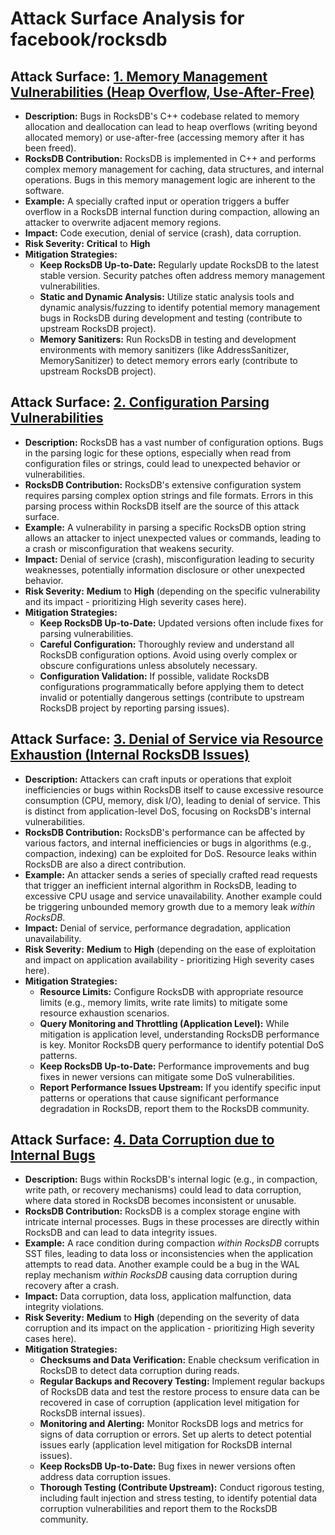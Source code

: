 # Attack Surface Analysis for facebook/rocksdb

## Attack Surface: [1. Memory Management Vulnerabilities (Heap Overflow, Use-After-Free)](./attack_surfaces/1__memory_management_vulnerabilities__heap_overflow__use-after-free_.md)

*   **Description:** Bugs in RocksDB's C++ codebase related to memory allocation and deallocation can lead to heap overflows (writing beyond allocated memory) or use-after-free (accessing memory after it has been freed).
*   **RocksDB Contribution:** RocksDB is implemented in C++ and performs complex memory management for caching, data structures, and internal operations. Bugs in this memory management logic are inherent to the software.
*   **Example:** A specially crafted input or operation triggers a buffer overflow in a RocksDB internal function during compaction, allowing an attacker to overwrite adjacent memory regions.
*   **Impact:** Code execution, denial of service (crash), data corruption.
*   **Risk Severity:** **Critical** to **High**
*   **Mitigation Strategies:**
    *   **Keep RocksDB Up-to-Date:** Regularly update RocksDB to the latest stable version. Security patches often address memory management vulnerabilities.
    *   **Static and Dynamic Analysis:** Utilize static analysis tools and dynamic analysis/fuzzing to identify potential memory management bugs in RocksDB during development and testing (contribute to upstream RocksDB project).
    *   **Memory Sanitizers:** Run RocksDB in testing and development environments with memory sanitizers (like AddressSanitizer, MemorySanitizer) to detect memory errors early (contribute to upstream RocksDB project).

## Attack Surface: [2. Configuration Parsing Vulnerabilities](./attack_surfaces/2__configuration_parsing_vulnerabilities.md)

*   **Description:** RocksDB has a vast number of configuration options. Bugs in the parsing logic for these options, especially when read from configuration files or strings, could lead to unexpected behavior or vulnerabilities.
*   **RocksDB Contribution:** RocksDB's extensive configuration system requires parsing complex option strings and file formats. Errors in this parsing process within RocksDB itself are the source of this attack surface.
*   **Example:** A vulnerability in parsing a specific RocksDB option string allows an attacker to inject unexpected values or commands, leading to a crash or misconfiguration that weakens security.
*   **Impact:** Denial of service (crash), misconfiguration leading to security weaknesses, potentially information disclosure or other unexpected behavior.
*   **Risk Severity:** **Medium** to **High** (depending on the specific vulnerability and its impact - prioritizing High severity cases here).
*   **Mitigation Strategies:**
    *   **Keep RocksDB Up-to-Date:**  Updated versions often include fixes for parsing vulnerabilities.
    *   **Careful Configuration:**  Thoroughly review and understand all RocksDB configuration options. Avoid using overly complex or obscure configurations unless absolutely necessary.
    *   **Configuration Validation:**  If possible, validate RocksDB configurations programmatically before applying them to detect invalid or potentially dangerous settings (contribute to upstream RocksDB project by reporting parsing issues).

## Attack Surface: [3. Denial of Service via Resource Exhaustion (Internal RocksDB Issues)](./attack_surfaces/3__denial_of_service_via_resource_exhaustion__internal_rocksdb_issues_.md)

*   **Description:** Attackers can craft inputs or operations that exploit inefficiencies or bugs within RocksDB itself to cause excessive resource consumption (CPU, memory, disk I/O), leading to denial of service. This is distinct from application-level DoS, focusing on RocksDB's internal vulnerabilities.
*   **RocksDB Contribution:** RocksDB's performance can be affected by various factors, and internal inefficiencies or bugs in algorithms (e.g., compaction, indexing) can be exploited for DoS. Resource leaks within RocksDB are also a direct contribution.
*   **Example:** An attacker sends a series of specially crafted read requests that trigger an inefficient internal algorithm in RocksDB, leading to excessive CPU usage and service unavailability. Another example could be triggering unbounded memory growth due to a memory leak *within RocksDB*.
*   **Impact:** Denial of service, performance degradation, application unavailability.
*   **Risk Severity:** **Medium** to **High** (depending on the ease of exploitation and impact on application availability - prioritizing High severity cases here).
*   **Mitigation Strategies:**
    *   **Resource Limits:** Configure RocksDB with appropriate resource limits (e.g., memory limits, write rate limits) to mitigate some resource exhaustion scenarios.
    *   **Query Monitoring and Throttling (Application Level):** While mitigation is application level, understanding RocksDB performance is key. Monitor RocksDB query performance to identify potential DoS patterns.
    *   **Keep RocksDB Up-to-Date:** Performance improvements and bug fixes in newer versions can mitigate some DoS vulnerabilities.
    *   **Report Performance Issues Upstream:** If you identify specific input patterns or operations that cause significant performance degradation in RocksDB, report them to the RocksDB community.

## Attack Surface: [4. Data Corruption due to Internal Bugs](./attack_surfaces/4__data_corruption_due_to_internal_bugs.md)

*   **Description:** Bugs within RocksDB's internal logic (e.g., in compaction, write path, or recovery mechanisms) could lead to data corruption, where data stored in RocksDB becomes inconsistent or unusable.
*   **RocksDB Contribution:** RocksDB is a complex storage engine with intricate internal processes. Bugs in these processes are directly within RocksDB and can lead to data integrity issues.
*   **Example:** A race condition during compaction *within RocksDB* corrupts SST files, leading to data loss or inconsistencies when the application attempts to read data. Another example could be a bug in the WAL replay mechanism *within RocksDB* causing data corruption during recovery after a crash.
*   **Impact:** Data corruption, data loss, application malfunction, data integrity violations.
*   **Risk Severity:** **Medium** to **High** (depending on the severity of data corruption and its impact on the application - prioritizing High severity cases here).
*   **Mitigation Strategies:**
    *   **Checksums and Data Verification:** Enable checksum verification in RocksDB to detect data corruption during reads.
    *   **Regular Backups and Recovery Testing:** Implement regular backups of RocksDB data and test the restore process to ensure data can be recovered in case of corruption (application level mitigation for RocksDB internal issues).
    *   **Monitoring and Alerting:** Monitor RocksDB logs and metrics for signs of data corruption or errors. Set up alerts to detect potential issues early (application level mitigation for RocksDB internal issues).
    *   **Keep RocksDB Up-to-Date:** Bug fixes in newer versions often address data corruption issues.
    *   **Thorough Testing (Contribute Upstream):** Conduct rigorous testing, including fault injection and stress testing, to identify potential data corruption vulnerabilities and report them to the RocksDB community.

